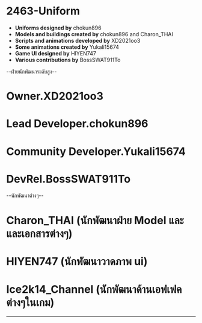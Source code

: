# 2463-Uniform
- **Uniforms designed by** chokun896  
- **Models and buildings created by** chokun896 and Charon_THAI  
- **Scripts and animations developed by** XD2021oo3  
- **Some animations created by** Yukali15674  
- **Game UI designed by** HIYEN747  
- **Various contributions by** BossSWAT911To 


--ฝ่ายนักพัฒนาระดับสูง--
# Owner.XD2021oo3
# Lead Developer.chokun896
# Community Developer.Yukali15674
# DevRel.BossSWAT911To
  --นักพัฒนาต่างๆ--
  # Charon_THAI (นักพัฒนาฝ่าย Model และและเอกสารต่างๆ)
  # HIYEN747 (นักพัฒนาวาดภาพ ui)
  # Ice2k14_Channel (นักพัฒนาด้านเอฟเฟคต่างๆในเกม)
  ---------------
